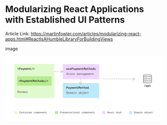 # Modularizing React Applications with Established UI Patterns

Article Link: https://martinfowler.com/articles/modularizing-react-apps.html#ReactIsAHumbleLibraryForBuildingViews

image

![Alt text](public/readme-img/refactoring-1.png)
